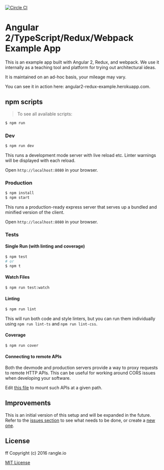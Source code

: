 [![Circle CI](https://circleci.com/gh/rangle/angular2-redux-example.svg?style=svg)](https://circleci.com/gh/rangle/angular2-redux-starter)

# Angular 2/TypeScript/Redux/Webpack Example App

This is an example app built with Angular 2, Redux, and webpack. We use it 
internally as a teaching tool and platform for trying out architectural ideas.

It is maintained on an ad-hoc basis, your mileage may vary.

You can see it in action here: angular2-redux-example.herokuapp.com.

## npm scripts

> To see all available scripts:
```bash
$ npm run
```

### Dev
```bash
$ npm run dev
```
This runs a development mode server with live reload etc. Linter warnings will
be displayed with each reload.

Open `http://localhost:8080` in your browser.

### Production

```bash
$ npm install
$ npm start
```

This runs a production-ready express server that serves up a bundled and
minified version of the client.

Open `http://localhost:8080` in your browser.

### Tests

#### Single Run (with linting and coverage)
```bash
$ npm test
# or
$ npm t
```

#### Watch Files
```bash
$ npm run test:watch
```

#### Linting
```bash
$ npm run lint
```
This will run both code and style linters, but you can run them individually 
using `npm run lint-ts` and `npm run lint-css`.

#### Coverage
```bash
$ npm run cover
```

#### Connecting to remote APIs

Both the devmode and production servers provide a way to proxy requests to
remote HTTP APIs.  This can be useful for working around CORS issues when
developing your software.

Edit [this file](server/proxy-config.js) to mount such APIs at a given path.

## Improvements

This is an initial version of this setup and will be expanded in the future.
Refer to the [issues section](https://github.com/rangle/angular2-redux-example/issues)
to see what needs to be done, or create a [new one](https://github.com/rangle/angular2-redux-example/issues/new).

## License
ff
Copyright (c) 2016 rangle.io

[MIT License][MIT]

[MIT]: ./LICENSE "Mit License"
